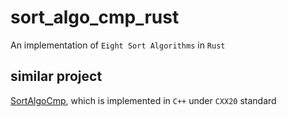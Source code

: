 # sort_algo_cmp_rust

An implementation of `Eight Sort Algorithms` in `Rust`

## similar project

[SortAlgoCmp](https://github.com/DrEden33773/SortAlgoCmp), which is implemented in `C++` under `CXX20` standard
